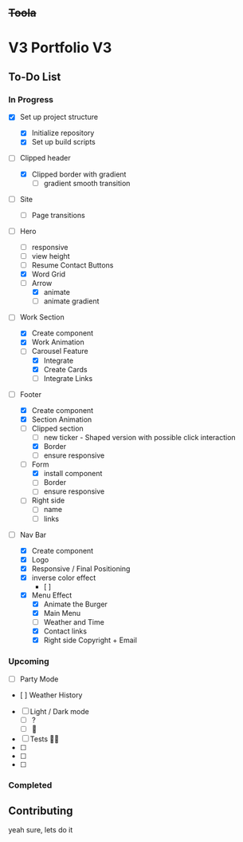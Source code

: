 ## ~~Toola~~

# V3 Portfolio V3

## To-Do List

### In Progress

- [x] Set up project structure

  - [x] Initialize repository
  - [x] Set up build scripts

- [ ] Clipped header

  - [x] Clipped border with gradient
    - [ ] gradient smooth transition

- [ ] Site

  - [ ] Page transitions

- [ ] Hero

  - [ ] responsive
  - [ ] view height
  - [ ] Resume Contact Buttons
  - [x] Word Grid
  - [ ] Arrow
    - [x] animate
    - [ ] animate gradient

- [ ] Work Section

  - [x] Create component
  - [x] Work Animation
  - [ ] Carousel Feature
    - [x] Integrate
    - [x] Create Cards
    - [ ] Integrate Links

- [ ] Footer

  - [x] Create component
  - [x] Section Animation
  - [ ] Clipped section
    - [ ] new ticker - Shaped version with possible click interaction
    - [x] Border
    - [ ] ensure responsive
  - [ ] Form
    - [x] install component
    - [ ] Border
    - [ ] ensure responsive
  - [ ] Right side
    - [ ] name
    - [ ] links

- [ ] Nav Bar

  - [x] Create component
  - [x] Logo
  - [x] Responsive / Final Positioning
  - [x] inverse color effect
    - [ ]
  - [x] Menu Effect
    - [x] Animate the Burger
    - [x] Main Menu
    - [ ] Weather and Time
    - [x] Contact links
    - [x] Right side Copyright + Email

### Upcoming

- [ ] Party Mode
- [ ] Weather History
- [ ] Light / Dark mode
  - [ ] ?
  - [ ] 🖖
- [ ] Tests 🤷‍♂️
- [ ]
- [ ]
- [ ]

### Completed

## Contributing

yeah sure, lets do it
